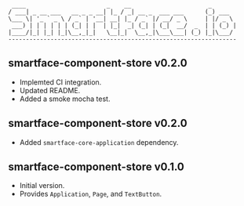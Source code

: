 ```
 ____                       _    __                      _
/ ___| _ __ ___   __ _ _ __| |_ / _| __ _  ___ ___      (_) ___
\___ \| '_ ` _ \ / _` | '__| __| |_ / _` |/ __/ _ \     | |/ _ \
 ___) | | | | | | (_| | |  | |_|  _| (_| | (_|  __/  _  | | (_) |
|____/|_| |_| |_|\__,_|_|   \__|_|  \__,_|\___\___| (_) |_|\___/
-----------------------------------------------------------------
```

## smartface-component-store v0.2.0

* Implemted CI integration.
* Updated README.
* Added a smoke mocha test.


## smartface-component-store v0.2.0

* Added `smartface-core-application` dependency.

## smartface-component-store v0.1.0

* Initial version.
* Provides `Application`, `Page`, and `TextButton`.